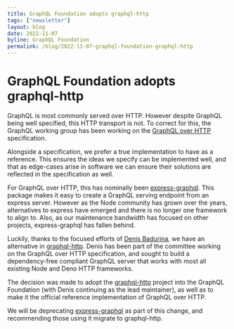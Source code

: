```yaml
---
title: GraphQL Foundation adopts graphql-http
tags: ["newsletter"]
layout: blog
date: 2022-11-07
byline: GraphQL Foundation
permalink: /blog/2022-11-07-graphql-foundation-graphql-http
---
```


# GraphQL Foundation adopts graphql-http

GraphQL is most commonly served over HTTP. However despite GraphQL being well
specified, this HTTP transport is not. To correct for this, the GraphQL working
group has been working on the [GraphQL over HTTP](https://graphql.github.io/graphql-over-http/draft/)
specification.

Alongside a specification, we prefer a true implementation to have as a
reference. This ensures the ideas we specify can be implemented well, and that
as edge-cases arise in software we can ensure their solutions are reflected in
the specification as well.

For GraphQL over HTTP, this has nominally been [express-graphql](https://github.com/graphql/express-graphql).
This package makes it easy to create a GraphQL serving endpoint from an express
server. However as the Node community has grown over the years, alternatives to
express have emerged and there is no longer one framework to align to. Also, as
our maintenance bandwidth has focused on other projects, express-graphql has
fallen behind.

Luckily, thanks to the focused efforts of [Denis Badurina](https://github.com/enisdenjo),
we have an alternative in [graphql-http](https://github.com/graphql/graphql-http).
Denis has been part of the committee working on the GraphQL over HTTP
specification, and sought to build a dependency-free compliant GraphQL server
that works with most all existing Node and Deno HTTP frameworks.

The decision was made to adopt the [graphql-http](https://github.com/graphql/graphql-http)
project into the GraphQL Foundation (with Denis continuing as the lead
maintainer), as well as to make it the official reference implementation of
GraphQL over HTTP.

We will be deprecating [express-graphql](https://github.com/graphql/express-graphql)
as part of this change, and recommending those using it migrate to graphql-http.
